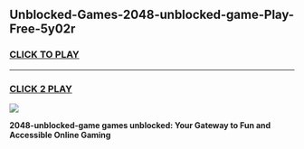 
## Unblocked-Games-2048-unblocked-game-Play-Free-5y02r
<h3>
<a href="https://premium76.site?title=2048-unblocked-game&ref=24M">CLICK TO PLAY</a></h3>
<hr>

<h3>
<a href="https://premium76.site?title=2048-unblocked-game&ref=24M">CLICK 2 PLAY</a>
  
</h3>

<a href="https://premium76.site?title=2048-unblocked-game&ref=24M"><img src="https://clearcache.store/games.png"></a>


**2048-unblocked-game games unblocked: Your Gateway to Fun and Accessible Online Gaming**
